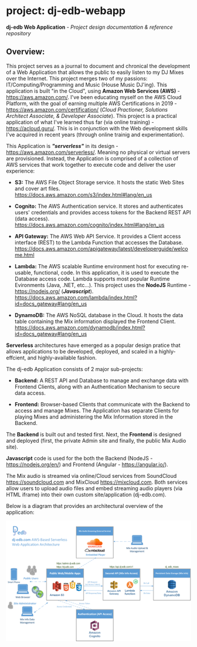 # project: dj-edb-webapp
**dj-edb Web Application** - *Project design documentation &amp; reference repository*

## Overview:
This project serves as a journal to document and chronical the development of a Web Application that allows the public to easily listen to my DJ Mixes over the Internet.  This project merges two of my passions: IT/Computing/Programming and Music (House Music DJ'ing). This application is built "in the Cloud", using **Amazon Web Services (AWS)** - https://aws.amazon.com/. I've been educating myself on the AWS Cloud Platform, with the goal of earning multiple AWS Certifications in 2019 - https://aws.amazon.com/certification/ (*Cloud Practioner, Solutions Architect Associate, & Developer Associate*). This project is a practical application of what I've learned thus far (via online training) - https://acloud.guru/. This is in conjunction with the Web development skills I've acquired in recent years (through online trainig and experimentation).

This Application is ***"serverless"*** in its design - https://aws.amazon.com/serverless/. Meaning no physical or virtual servers are provisioned.  Instead, the Application is comprised of a collection of AWS services that work together to execute code and deliver the user experience:

* **S3:** The AWS File Object Storage service. It hosts the static Web Sites and cover art files. https://docs.aws.amazon.com/s3/index.html#lang/en_us

* **Cognito:** The AWS Authentication service. It stores and authenticates users' credentials and provides access tokens for the Backend REST API (data access). https://docs.aws.amazon.com/cognito/index.html#lang/en_us

* **API Gateway:** The AWS Web API Service. It provides a Client access interface (REST) to the Lambda Function that accesses the Database. https://docs.aws.amazon.com/apigateway/latest/developerguide/welcome.html

* **Lambda:** The AWS scalable Runtime environment host for executing re-usable, functional, code. In this application, it is used to execute the Database access code. Lambda supports most popular Runtime Evironments (Java, .NET, etc...). This project uses the **NodeJS** Runtime - https://nodejs.org/ (***Javascript***). https://docs.aws.amazon.com/lambda/index.html?id=docs_gateway#lang/en_us

* **DynamoDB:** The AWS NoSQL database in the Cloud. It hosts the data table containing the Mix information displayed the Frontend Client. https://docs.aws.amazon.com/dynamodb/index.html?id=docs_gateway#lang/en_us

**Serverless** architectures have emerged as a popular design pratice that allows applications to be developed, deployed, and scaled in a highly-effcient, and highly-available fashion. 

The dj-edb Application consists of 2 major sub-projects:

* **Backend:** A REST API and Database to manage and exchange data with Frontend Clients, along with an Authentication Mechanism to secure data access.

* **Frontend:** Browser-based Clients that communicate with the Backend to access and manage Mixes. The Application has separate Clients for playing Mixes and administering the Mix Information stored in the Backend.

The **Backend** is built out and tested first. Next, the **Frontend** is designed and deployed (first, the private Admin site and finally, the public Mix Audio site).

**Javascript** code is used for the both the Backend (NodeJS - https://nodejs.org/en/) and Frontend (Angular - https://angular.io/). 

The Mix audio is streamed via online/Cloud services from SoundCloud https://soundcloud.com and MixCloud https://mixcloud.com. Both services allow users to upload audio files and embed streaming audio players (via HTML iframe) into their own custom site/application (dj-edb.com).

Below is a diagram that provides an architectural overview of the application:

![Overview Diagram](dj-edb_WebApp_ArchitectureOverview.png)
